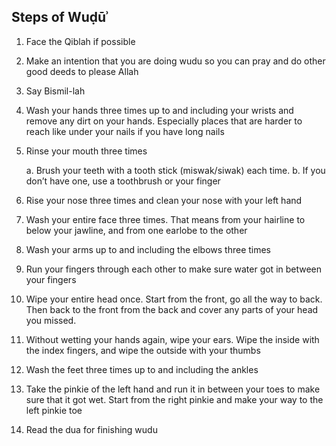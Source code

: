## Steps of Wuḍūʾ
1. Face the Qiblah if possible

2. Make an intention that you are doing wudu so you can pray and do other good deeds to
please Allah

3. Say Bismil-lah

4. Wash your hands three times up to and including your wrists and remove any dirt on
your hands. Especially places that are harder to reach like under your nails if you have
long nails

5. Rinse your mouth three times
     
     a. Brush your teeth with a tooth stick (miswak/siwak) each time.
     b. If you don’t have one, use a toothbrush or your finger

6. Rise your nose three times and clean your nose with your left hand

7. Wash your entire face three times. That means from your hairline to below your jawline,
and from one earlobe to the other

8. Wash your arms up to and including the elbows three times

9. Run your fingers through each other to make sure water got in between your fingers

10. Wipe your entire head once. Start from the front, go all the way to back. Then back to
the front from the back and cover any parts of your head you missed.

11. Without wetting your hands again, wipe your ears. Wipe the inside with the index
fingers, and wipe the outside with your thumbs

12. Wash the feet three times up to and including the ankles

13. Take the pinkie of the left hand and run it in between your toes to make sure that it got
wet. Start from the right pinkie and make your way to the left pinkie toe

14. Read the dua for finishing wudu
